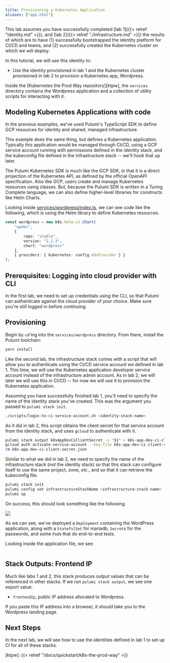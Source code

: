 ```yaml
---
title: Provisioning a Kubernetes Application
aliases: ["app.html"]
---
```


This lab assumes you have successfully completed [lab 1]({{< relref "identity.md" >}}), and [lab
2]({{< relref "./infrastructure.md" >}}) the results of which are to have (1) successfully bootstrapped the
identity platform for CI/CD and teams, and (2) successfully created the Kubernetes cluster on which
we will deploy.

In this tutorial, we will use this identity to:

* Use the identity provisioned in lab 1 and the Kubernetes cluster provisioned in lab 2 to provision
  a Kubernetes app, Wordpress.

Inside the [Kubernetes the Prod Way repository][ktpw], the `services` directory contains the
Wordpress application and a collection of utility scripts for interacting with it.

## Modeling Kubernetes Applications with code

In the previous examples, we've used Pulumi's TypeScript SDK to define GCP resources for identity
and shared, managed infrastructure.

This example does the same thing, but defines a Kubernetes application. Typically this application
would be managed through CI/CD, using a GCP service account running with permissions defined in the
identity stack, and the kubeconfig file defined in the infrastructure stack -- we'll hook that up
later.

The Pulumi Kubernetes SDK is much like the GCP SDK, in that it is a direct projection of the
Kubernetes API, as defined by the official OpenAPI specification. Also like GCP, users create and
manage Kubernetes resources using classes. But, because the Pulumi SDK is written in a Turing
Complete language, we can also define higher-level libraries for constructs like Helm Charts.

Looking inside [services/wordpress/index.ts][app], we can see code like the following, which is
using the Helm library to define Kubernetes resources.

```typescript
const wordpress = new k8s.helm.v2.Chart(
    "wpdev",
    {
        repo: "stable",
        version: "2.1.3",
        chart: "wordpress"
    },
    { providers: { kubernetes: config.k8sProvider } }
);
```

## Prerequisites: Logging into cloud provider with CLI

In the first lab, we need to set up credentials using the CLI, so that Pulumi can authenticate
against the cloud provider of your choice. Make sure you're still logged in before continuing.

## Provisioning

Begin by `cd`'ing into the `services/wordpress` directory. From there, install the Pulumi toolchain:

```sh
yarn install
```

Like the second lab, the infrastructure stack comes with a script that will allow you to
authenticate using the CI/CD service account we defined in lab 1. This time, we will use the
Kubernetes application developer service account instead of the infrastructure admin account. As in
lab 2, we will later we will use this in CI/CD -- for now we will use it to provision the Kubernetes
application.

Assuming you have successfully finished lab 1, you'll need to specify the name of the identity stack
you've created. This was the argument you passed to `pulumi stack init`.

```sh
./scripts/login-to-ci-service-account.sh <identity-stack-name>
```

As it did in lab 2, this script obtains the client secret for that service account from the identity
stack, and uses `gcloud` to authenticate with it.

```sh
pulumi stack output k8sAppDevCiClientSecret -s "$1" > k8s-app-dev-ci-client-secret.json
gcloud auth activate-service-account --key-file k8s-app-dev-ci-client-secret.json
rm k8s-app-dev-ci-client-secret.json
```

Similar to what we did in lab 2, we need to specify the name of the infrastructure stack (_not_ the
identity stack) so that this stack can configure itself to use the same project, zone, _etc_., and
so that it can retrieve the kubeconfig file.

```sh
pulumi stack init
pulumi config set infrastructureStackName <infrastructure-stack-name>
pulumi up
```

On success, this should look something like the following.

<img src="/images/k8s-the-prod-way/app.png">

As we can see, we've deployed a `Deployment` containing the WordPress application, along with a
`StatefulSet` for mariadb, `Secret`s for the passwords, and some `Pod`s that do end-to-end tests.

Looking inside the application file, we see:

```typescript
```

## Stack Outputs: Frontend IP

Much like labs 1 and 2, this stack produces output values that can be referenced in other stacks. If
we run `pulumi stack output`, we see one export value:

* `frontendIp`, public IP address allocated to Wordpress.

If you paste this IP address into a browser, it should take you to the Wordpress landing page.

## Next Steps

In the next lab, we will see how to use the identities defined in lab 1 to set up CI for all of
these stacks.

[app]: https://github.com/pulumi/kubernetes-the-prod-way/blob/master/services/wordpress/index.ts
[ktpw]: {{< relref "/docs/quickstart/k8s-the-prod-way" >}}
